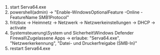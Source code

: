 1. start Serva64.exe
2. powershell(admin) -> "Enable-WindowsOptionalFeature -Online -FeatureName SMB1Protocol"
3. fritzbox -> Heimnetz -> Netzwerk -> Netzwerkeinstellungen -> DHCP -> activate
4. Systemsteuerung\System und Sicherheit\Windows Defender Firewall\Zugelassene Apps
    -> erlaube: "Serva64.exe", "Netzwerkerkennung", "Datei- und Druckerfreigabe (SMB-In)"
5. restart Serva64.exe